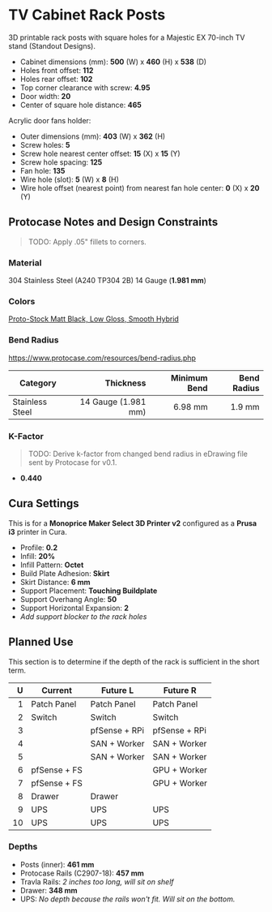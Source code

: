 # TV Cabinet Rack Posts

3D printable rack posts with square holes for a Majestic EX 70-inch TV stand (Standout Designs).

* Cabinet dimensions (mm): **500** (W) x **460** (H) x **538** (D)
* Holes front offset: **112**
* Holes rear offset: **102**
* Top corner clearance with screw: **4.95**
* Door width: **20**
* Center of square hole distance: **465**

Acrylic door fans holder:

* Outer dimensions (mm): **403** (W) x **362** (H)
* Screw holes: **5**
* Screw hole nearest center offset: **15** (X) x **15** (Y)
* Screw hole spacing: **125**
* Fan hole: **135**
* Wire hole (slot): **5** (W) x **8** (H)
* Wire hole offset (nearest point) from nearest fan hole center: **0** (X) x **20** (Y)

## Protocase Notes and Design Constraints

> TODO: Apply .05" fillets to corners.

### Material

304 Stainless Steel (A240 TP304 2B) 14 Gauge (**1.981 mm**)

### Colors

[Proto-Stock Matt Black, Low Gloss, Smooth Hybrid](https://www.protocase.com/img/products/mcf/powdercoat/matte-black-proto-stock.jpg)

### Bend Radius

https://www.protocase.com/resources/bend-radius.php

Category        |           Thickness | Minimum Bend | Bend Radius
--------------- | ------------------: | ------------:| ----------:
Stainless Steel | 14 Gauge (1.981 mm) |      6.98 mm |      1.9 mm

### K-Factor

> TODO: Derive k-factor from changed bend radius in eDrawing file sent by Protocase for v0.1.

* **0.440**

## Cura Settings

This is for a **Monoprice Maker Select 3D Printer v2** configured as a **Prusa i3** printer in Cura.

* Profile: **0.2**
* Infill: **20%**
* Infill Pattern: **Octet**
* Build Plate Adhesion: **Skirt**
* Skirt Distance: **6 mm**
* Support Placement: **Touching Buildplate**
* Support Overhang Angle: **50**
* Support Horizontal Expansion: **2**
* *Add support blocker to the rack holes*

## Planned Use

This section is to determine if the depth of the rack is sufficient in the short term.

   U | Current      | Future L      | Future R
---: | ------------ | ------------- | -------------
   1 | Patch Panel  | Patch Panel   | Patch Panel
   2 | Switch       | Switch        | Switch
   3 |              | pfSense + RPi | pfSense + RPi
   4 |              | SAN + Worker  | SAN + Worker
   5 |              | SAN + Worker  | SAN + Worker
   6 | pfSense + FS |               | GPU + Worker
   7 | pfSense + FS |               | GPU + Worker
   8 | Drawer       | Drawer        |
   9 | UPS          | UPS           | UPS
  10 | UPS          | UPS           | UPS

### Depths

* Posts (inner): **461 mm**
* Protocase Rails (C2907-18): **457 mm**
* Travla Rails: *2 inches too long, will sit on shelf*
* Drawer: **348 mm**
* UPS: *No depth because the rails won't fit. Will sit on the bottom.*
